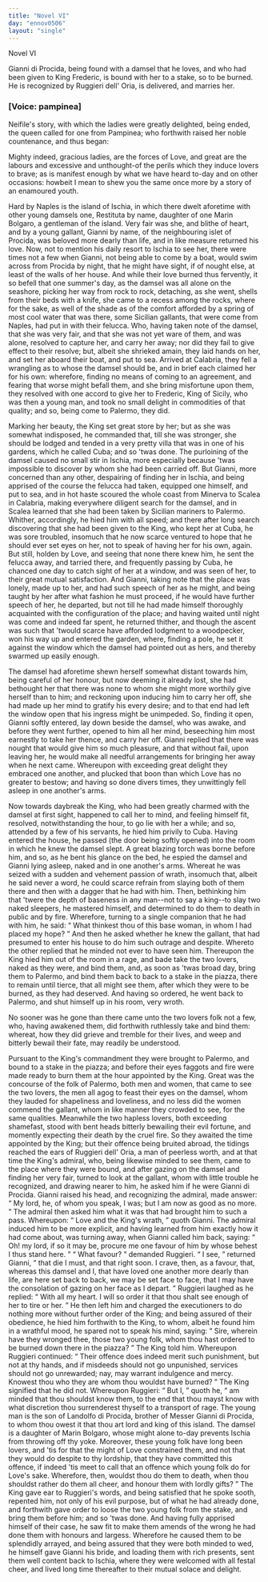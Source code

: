 ```yaml
---
title: "Novel VI"
day: "ennov0506"
layout: "single"
---
```

<html>
 <head>
 </head>
 <body>
  <div id="nov0506" type="novella" who="pampinea">
   <head>
    Novel VI
   </head>
   <argument>
    <p>
     <milestone id="p05060001"/>
     <!--(i)-->
     Gianni di Procida, being found with a damsel that he
 loves, and who had been given to King Frederic, is
 bound with her to a stake, so to be burned. He is
 recognized by Ruggieri dell' Oria, is delivered, and
 marries her.
     <!--(/i)-->
    </p>
   </argument>
   <p>
    <h3>
     [Voice: pampinea]
    </h3>
   </p>
   <div3 type="commentary" who="author">
    <p>
     <milestone id="p05060002"/>
     <!--(sc)-->
     Neifile's
     <!--(/sc)-->
     story, with which the ladies were greatly delighted,
 being ended, the queen called for one from Pampinea; who forthwith
 raised her noble countenance, and thus began:
    </p>
   </div3>
   <div3 type="commentary" who="pampinea">
    <p>
     <milestone id="p05060003"/>
     Mighty
 indeed, gracious ladies, are the forces of Love, and great are the
 labours and excessive and unthought-of the perils which they induce
 lovers to brave; as is manifest enough by what we have heard
 to-day and on other occasions: howbeit I mean to shew you the
 same once more by a story of an enamoured youth.
    </p>
   </div3>
   <p>
    <milestone id="p05060004"/>
    Hard by Naples is the island of Ischia, in which there dwelt
 aforetime with other young damsels one, Restituta by name, daughter
 of one Marin Bolgaro, a gentleman of the island. Very fair was
 she, and blithe of heart, and by a young gallant, Gianni by name,
 of the neighbouring islet of Procida, was beloved more dearly than
 life, and in like measure returned his love.
    <milestone id="p05060005"/>
    Now, not to mention his
 daily resort to Ischia to see her, there were times not a few when
 Gianni, not being able to come by a boat, would swim across from
 Procida by night, that he might have sight, if of nought else, at
 least of the walls of her house.
    <milestone id="p05060006"/>
    And while their love burned thus
 fervently, it so befell that one summer's day, as the damsel was all
 alone on the seashore, picking her way from rock to rock, detaching,
 as she went, shells from their beds with a knife, she came to a recess
 among the rocks, where for the sake, as well of the shade as of the
 comfort afforded by a spring of most cool water that was there,
    <pb n="37"/>
    some Sicilian gallants, that were come from Naples, had put in with
 their felucca.
    <milestone id="p05060007"/>
    Who, having taken note of the damsel, that she was
 very fair, and that she was not yet ware of them, and was alone,
 resolved to capture her, and carry her away; nor did they fail to
 give effect to their resolve;
    <milestone id="p05060008"/>
    but, albeit she shrieked amain, they laid
 hands on her, and set her aboard their boat, and put to sea. Arrived
 at Calabria, they fell a wrangling as to whose the damsel should be,
 and in brief each claimed her for his own: wherefore, finding no
 means of coming to an agreement, and fearing that worse might
 befall them, and she bring misfortune upon them, they resolved with
 one accord to give her to Frederic, King of Sicily, who was then a
 young man, and took no small delight in commodities of that
 quality; and so, being come to Palermo, they did.
   </p>
   <p>
    <milestone id="p05060009"/>
    Marking her beauty, the King set great store by her; but as she
 was somewhat indisposed, he commanded that, till she was stronger,
 she should be lodged and tended in a very pretty villa that was in
 one of his gardens, which he called Cuba; and so 'twas done.
    <milestone id="p05060010"/>
    The
 purloining of the damsel caused no small stir in Ischia, more especially
 because 'twas impossible to discover by whom she had been
 carried off.
    <milestone id="p05060011"/>
    But Gianni, more concerned than any other, despairing
 of finding her in Ischia, and being apprised of the course the felucca
 had taken, equipped one himself, and put to sea, and in hot haste
 scoured the whole coast from Minerva to Scalea in Calabria, making
 everywhere diligent search for the damsel, and in Scalea learned
 that she had been taken by Sicilian mariners to Palermo.
    <milestone id="p05060012"/>
    Whither,
 accordingly, he hied him with all speed; and there after long search
 discovering that she had been given to the King, who kept her at
 Cuba, he was sore troubled, insomuch that he now scarce ventured
 to hope that he should ever set eyes on her, not to speak of having
 her for his own, again.
    <milestone id="p05060013"/>
    But still, holden by Love, and seeing that
 none there knew him, he sent the felucca away, and tarried there,
 and frequently passing by Cuba, he chanced one day to catch sight
 of her at a window, and was seen of her, to their great mutual
 satisfaction.
    <milestone id="p05060014"/>
    And Gianni, taking note that the place was lonely,
 made up to her, and had such speech of her as he might, and being
 taught by her after what fashion he must proceed, if he would have
 further speech of her, he departed, but not till he had made himself
 thoroughly acquainted with the configuration of the place;
    <milestone id="p05060015"/>
    and
    <pb n="38"/>
    having waited until night was come and indeed far spent, he returned
 thither, and though the ascent was such that 'twould scarce have
 afforded lodgment to a woodpecker, won his way up and entered the
 garden, where, finding a pole, he set it against the window which
 the damsel had pointed out as hers, and thereby swarmed up easily
 enough.
   </p>
   <p>
    <milestone id="p05060016"/>
    The damsel had aforetime shewn herself somewhat distant
 towards him, being careful of her honour, but now deeming it
 already lost, she had bethought her that there was none to whom
 she might more worthily give herself than to him; and reckoning
 upon inducing him to carry her off, she had made up her mind to
 gratify his every desire; and to that end had left the window open
 that his ingress might be unimpeded.
    <milestone id="p05060017"/>
    So, finding it open, Gianni
 softly entered, lay down beside the damsel, who was awake,
    <milestone id="p05060018"/>
    and
 before they went further, opened to him all her mind, beseeching
 him most earnestly to take her thence, and carry her off. Gianni
 replied that there was nought that would give him so much pleasure,
 and that without fail, upon leaving her, he would make all needful
 arrangements for bringing her away when he next came.
    <milestone id="p05060019"/>
    Whereupon
 with exceeding great delight they embraced one another, and
 plucked that boon than which Love has no greater to bestow; and
 having so done divers times, they unwittingly fell asleep in one
 another's arms.
   </p>
   <p>
    <milestone id="p05060020"/>
    Now towards daybreak the King, who had been greatly charmed
 with the damsel at first sight, happened to call her to mind, and
 feeling himself fit, resolved, notwithstanding the hour, to go lie with
 her a while;
    <milestone id="p05060021"/>
    and so, attended by a few of his servants, he hied him
 privily to Cuba. Having entered the house, he passed (the door
 being softly opened) into the room in which he knew the damsel
 slept. A great blazing torch was borne before him, and so, as he
 bent his glance on the bed, he espied the damsel and Gianni lying
 asleep, naked and in one another's arms.
    <milestone id="p05060022"/>
    Whereat he was seized
 with a sudden and vehement passion of wrath, insomuch that, albeit
 he said never a word, he could scarce refrain from slaying both of
 them there and then with a dagger that he had with him.
    <milestone id="p05060023"/>
    Then,
 bethinking him that 'twere the depth of baseness in any man--not
 to say a king--to slay two naked sleepers, he mastered himself, and
 determined to do them to death in public and by fire. Wherefore,
    <pb n="39"/>
    turning to a single companion that he had with him, he said:
    <q direct="unspecified">
     What thinkest thou of this base woman, in whom I had placed
 my hope?
    </q>
    And then he asked whether he knew the gallant, that
 had presumed to enter his house to do him such outrage and despite.
    <milestone id="p05060024"/>
    Whereto the other replied that he minded not ever to have seen
 him.
    <milestone id="p05060025"/>
    Thereupon the King hied him out of the room in a rage,
 and bade take the two lovers, naked as they were, and bind them,
 and, as soon as 'twas broad day, bring them to Palermo, and bind
 them back to back to a stake in the piazza, there to remain until
 tierce, that all might see them, after which they were to be burned,
 as they had deserved. And having so ordered, he went back to
 Palermo, and shut himself up in his room, very wroth.
   </p>
   <p>
    <milestone id="p05060026"/>
    No sooner was he gone than there came unto the two lovers folk
 not a few, who, having awakened them, did forthwith ruthlessly take
 and bind them: whereat, how they did grieve and tremble for
 their lives, and weep and bitterly bewail their fate, may readily be
 understood.
   </p>
   <p>
    <milestone id="p05060027"/>
    Pursuant to the King's commandment they were brought to
 Palermo, and bound to a stake in the piazza; and before their eyes
 faggots and fire were made ready to burn them at the hour appointed
 by the King.
    <milestone id="p05060028"/>
    Great was the concourse of the folk of Palermo, both
 men and women, that came to see the two lovers, the men all agog
 to feast their eyes on the damsel, whom they lauded for shapeliness
 and loveliness, and no less did the women commend the gallant,
 whom in like manner they crowded to see, for the same qualities.
    <milestone id="p05060029"/>
    Meanwhile the two hapless lovers, both exceeding shamefast, stood
 with bent heads bitterly bewailing their evil fortune, and momently
 expecting their death by the cruel fire.
    <milestone id="p05060030"/>
    So they awaited the time
 appointed by the King; but their offence being bruited abroad, the
 tidings reached the ears of Ruggieri dell' Oria, a man of peerless
 worth, and at that time the King's admiral, who, being likewise
 minded to see them, came to the place where they were bound, and
 after gazing on the damsel and finding her very fair, turned to look
 at the gallant, whom with little trouble he recognized, and drawing
 nearer to him, he asked him if he were Gianni di Procida.
    <milestone id="p05060031"/>
    Gianni
 raised his head, and recognizing the admiral, made answer:
    <q direct="unspecified">
     My
 lord, he, of whom you speak, I was; but I am now as good as no
 more.
    </q>
    <milestone id="p05060032"/>
    The admiral then asked him what it was that had brought
    <pb n="40"/>
    him to such a pass. Whereupon:
    <q direct="unspecified">
     Love and the King's wrath,
    </q>
    quoth Gianni.
    <milestone id="p05060033"/>
    The admiral induced him to be more explicit, and
 having learned from him exactly how it had come about, was turning
 away, when Gianni called him back, saying:
    <q direct="unspecified">
     Oh! my lord, if so
 it may be, procure me one favour of him by whose behest I thus
 stand here.
    </q>
    <milestone id="p05060034"/>
    <q direct="unspecified">
     What favour?
    </q>
    demanded Ruggieri.
    <q direct="unspecified">
     I see,
    </q>
    returned Gianni,
    <q direct="unspecified">
     that die I must, and that right soon. I crave,
 then, as a favour, that, whereas this damsel and I, that have loved one
 another more dearly than life, are here set back to back, we may be
 set face to face, that I may have the consolation of gazing on her
 face as I depart.
    </q>
    <milestone id="p05060035"/>
    Ruggieri laughed as he replied:
    <q direct="unspecified">
     With all my
 heart. I will so order it that thou shalt see enough of her to tire or
 her.
    </q>
    <milestone id="p05060036"/>
    He then left him and charged the executioners to do nothing
 more without further order of the King; and being assured of their
 obedience, he hied him forthwith to the King, to whom, albeit he
 found him in a wrathful mood, he spared not to speak his mind,
 saying:
    <q direct="unspecified">
     Sire, wherein have they wronged thee, those two young
 folk, whom thou hast ordered to be burned down there in the
 piazza?
    </q>
    <milestone id="p05060037"/>
    The King told him. Whereupon Ruggieri continued:
    <q direct="unspecified">
     Their offence does indeed merit such punishment, but not at thy
 hands, and if misdeeds should not go unpunished, services should not
 go unrewarded; nay, may warrant indulgence and mercy. Knowest
 thou who they are whom thou wouldst have burned?
    </q>
    <milestone id="p05060038"/>
    The King
 signified that he did not. Whereupon Ruggieri:
    <q direct="unspecified">
     But I,
    </q>
    quoth
 he,
    <q direct="unspecified">
     am minded that thou shouldst know them, to the end that thou
 mayst know with what discretion thou surrenderest thyself to a
 transport of rage.
     <milestone id="p05060039"/>
     The young man is the son of Landolfo di
 Procida, brother of Messer Gianni di Procida, to whom thou owest
 it that thou art lord and king of this island. The damsel is a
 daughter of Marin Bolgaro, whose might alone to-day prevents
 Ischia from throwing off thy yoke.
     <milestone id="p05060040"/>
     Moreover, these young folk
 have long been lovers, and 'tis for that the might of Love constrained
 them, and not that they would do despite to thy lordship, that they
 have committed this offence, if indeed 'tis meet to call that an
 offence which young folk do for Love's sake. Wherefore, then,
 wouldst thou do them to death, when thou shouldst rather do them
 all cheer, and honour them with lordly gifts?
    </q>
    <milestone id="p05060041"/>
    The King gave ear
 to Ruggieri's words, and being satisfied that he spoke sooth, repented
    <pb n="41"/>
    him, not only of his evil purpose, but of what he had already done,
 and forthwith gave order to loose the two young folk from the
 stake, and bring them before him; and so 'twas done.
    <milestone id="p05060042"/>
    And having
 fully apprised himself of their case, he saw fit to make them amends
 of the wrong he had done them with honours and largess. Wherefore
 he caused them to be splendidly arrayed, and being assured that
 they were both minded to wed, he himself gave Gianni his bride,
 and loading them with rich presents, sent them well content back to
 Ischia, where they were welcomed with all festal cheer, and lived
 long time thereafter to their mutual solace and delight.
   </p>
  </div>
 </body>
</html>